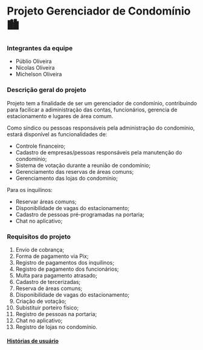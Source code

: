 # Projeto Gerenciador de Condomínio 🏙️

### Integrantes da equipe
* Públio Oliveira
* Nícolas Oliveira
* Michelson Oliveira

### Descrição geral do projeto

Projeto tem a finalidade de ser um gerenciador de condomínio, contribuindo para facilicar a adiministração das contas, funcionários, gerencia de estacionamento e lugares de área comum.

Como síndico ou pessoas responsáveis pela administração do condomínio, estará disponível as funcionalidades de:
* Controle financeiro;
* Cadastro de empresas/pessoas responsáveis pela manutenção do condomínio;
* Sistema de votação durante a reunião de condomínio;
* Gerenciamento das reservas de áreas comuns;
* Gerenciamento das lojas do condomínio;

Para os inquilinos:
* Reservar áreas comuns;
* Disponibilidade de vagas do estacionamento;
* Cadastro de pessoas pré-programadas na portaria;
* Chat no aplicativo;

### Requisitos do projeto

1. Envio de cobrança;
2. Forma de pagamento via Pix;
3. Registro de pagamentos dos inquilinos;
4. Registro de pagamento dos funcionários;
5. Multa para pagamento atrasado;
6. Cadastro de tercerizadas;
7. Reserva de áreas comuns;
8. Disponibilidade de vagas do estacionamento;
9. Criação de votação;
10. Subistituir porteiro físico;
11. Registro de pessoas na portaria;
12. Chat no aplicativo;
13. Registro de lojas no condomínio.

#### [Histórias de usuário](http://http://https://docs.google.com/document/d/1AavwmHKm-D1hWsz2xtv4aWTVCbUOe09XDU3OUAHVANA/edit?usp=sharing "Histórias de usuário")
